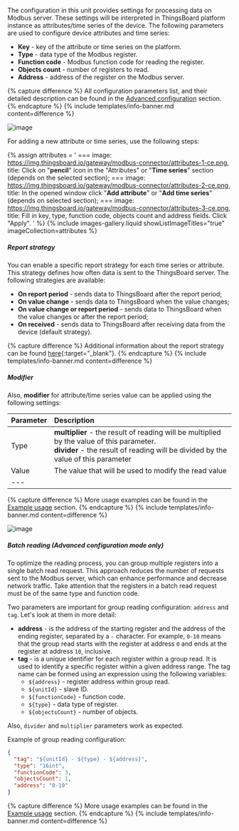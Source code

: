 The configuration in this unit provides settings for processing data on Modbus server. These settings will be 
interpreted in ThingsBoard platform instance as attributes/time series of the device. The following parameters are used 
to configure device attributes and time series:

- **Key** - key of the attribute or time series on the platform.
- **Type** - data type of the Modbus register.
- **Function code** - Modbus function code for reading the register.
- **Objects count** - number of registers to read.
- **Address** - address of the register on the Modbus server.

{% capture difference %}
All configuration parameters list, and their detailed description can be found in the 
[Advanced configuration](/docs/iot-gateway/config/modbus/#device-mapping) section.
{% endcapture %}
{% include templates/info-banner.md content=difference %}

![image](https://img.thingsboard.io/gateway/modbus-connector/attributes-and-timeseries-overview.png)

For adding a new attribute or time series, use the following steps:

{% assign attributes = '
    ===
        image: https://img.thingsboard.io/gateway/modbus-connector/attributes-1-ce.png,
        title: Click on "**pencil**" icon in the "Attributes" or "**Time series**" section (depends on the selected section);
    ===
        image: https://img.thingsboard.io/gateway/modbus-connector/attributes-2-ce.png,
        title: In the opened window click "**Add attribute**" or "**Add time series**" (depends on selected section);
    ===
        image: https://img.thingsboard.io/gateway/modbus-connector/attributes-3-ce.png,
        title: Fill in key, type, function code, objects count and address fields. Click "Apply".
'
%}
{% include images-gallery.liquid showListImageTitles="true" imageCollection=attributes %}

##### Report strategy

You can enable a specific report strategy for each time series or attribute. This strategy defines how often
data is sent to the ThingsBoard server. The following strategies are available:

- **On report period** - sends data to ThingsBoard after the report period;
- **On value change** - sends data to ThingsBoard when the value changes;
- **On value change or report period** - sends data to ThingsBoard when the value changes or after the report period;
- **On received** - sends data to ThingsBoard after receiving data from the device (default strategy).

{% capture difference %}
Additional information about the report strategy can be found [here](/docs/iot-gateway/features-overview/report-strategy){:target="_blank"}.
{% endcapture %}
{% include templates/info-banner.md content=difference %}

##### Modifier

Also, **modifier** for attribute/time series value can be applied using the following settings:

| **Parameter** | **Description**                                                                                                                                                                  |
|:--------------|:---------------------------------------------------------------------------------------------------------------------------------------------------------------------------------|
| Type          | **multiplier** - the result of reading will be multiplied by the value of this parameter. <br>**divider** - the result of reading will be divided by the value of this parameter |
| Value         | The value that will be used to modify the read value                                                                                                                             | 
| ---           |                                                                                                                                                                                  |

{% capture difference %}
More usage examples can be found in the [Example usage](/docs/iot-gateway/config/modbus/#usage-examples) section.
{% endcapture %}
{% include templates/info-banner.md content=difference %}

![image](https://img.thingsboard.io/gateway/modbus-connector/modifier.png)

##### Batch reading (Advanced configuration mode only)

To optimize the reading process, you can group multiple registers into a single batch read request. This approach 
reduces the number of requests sent to the Modbus server, which can enhance performance and decrease network traffic.
Take attention that the registers in a batch read request must be of the same type and function code.

Two parameters are important for group reading configuration: `address` and `tag`. Let's look at them in more detail:

- **address** - is the address of the starting register and the address of the ending register, separated by a `-`
  character. For example, `0-10` means that the group read starts with the register at address `0` and ends at the
  register at address `10`, inclusive.
- **tag** - is a unique identifier for each register within a group read. It is used to identify a specific register within
  a given address range. The tag name can be formed using an expression using the following variables:
    - `${address}` - register address within group read.
    - `${unitId}` - slave ID.
    - `${functionCode}` - function code.
    - `${type}` - data type of register.
    - `${objectsCount}` - number of objects.

Also, `divider` and `multiplier` parameters work as expected.

Example of group reading configuration:

```json
{
  "tag": "${unitId} - ${type} - ${address}",
  "type": "16int",
  "functionCode": 3,
  "objectsCount": 1,
  "address": "0-10"
}
```

{% capture difference %}
More usage examples can be found in the [Example usage](/docs/iot-gateway/config/modbus/#usage-examples) section.
{% endcapture %}
{% include templates/info-banner.md content=difference %}
